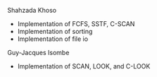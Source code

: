 Shahzada Khoso
* Implementation of FCFS, SSTF, C-SCAN
* Implementation of sorting
* Implementation of file io

Guy-Jacques Isombe
* Implementation of SCAN, LOOK, and C-LOOK